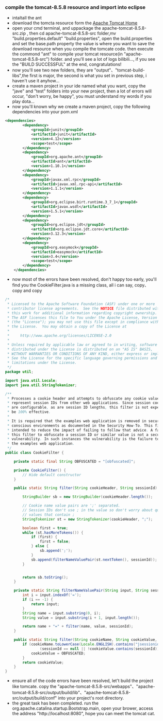 ### compile the tomcat-8.5.8 resource and import into eclipse

- intaltall the ant
- download the tomcta resource form the  [Apache Tomcat Home](http://archive.apache.org/dist/tomcat/tomcat-8/v8.5.8/src/)
- open your cmd terminal, and uppackage the apache-tomcat-8.5.8-src.zip , then cd apache-tomcat-8.5.8-src folder,mv "build.properties.default" "build.properties", open the build.properties and set the base.path property the value is where you want to save the download resource when you compile the tomcate code. then execute the commond "ant" to compile your tomcat resource(in "apache-tomcat-8.5.8-src") folder. and you'll see a lot of logs bilibili..., if you see the "BUILD SUCCESSFUL" at the end, congratulations!
- now you'll see two new folders, they are "output"、"tomcat-build-libs",the first is major, the second is what you set in previous step, i haven't use it anyhow...
- create a maven project in your ide named what you want, copy the "jave" and "test" folders into your new project, then a lot of errors will occur, "don't worry, be happy", you must understand my words if you play dota...
- now you'll known why we create a maven project, copy the following dependencies into your pom.xml
```xml
<dependencies>
		<dependency>
			<groupId>junit</groupId>
			<artifactId>junit</artifactId>
			<version>4.12</version>
			<scope>test</scope>
		</dependency>
		<dependency>
			<groupId>org.apache.ant</groupId>
			<artifactId>ant</artifactId>
			<version>1.10.1</version>
		</dependency>
		<dependency>
			<groupId>javax.xml.rpc</groupId>
			<artifactId>javax.xml.rpc-api</artifactId>
			<version>1.1.1</version>
		</dependency>
		<dependency>
			<groupId>org.eclipse.birt.runtime.3_7_1</groupId>
			<artifactId>javax.wsdl</artifactId>
			<version>1.5.1</version>
		</dependency>
		<dependency>
			<groupId>org.eclipse.jdt</groupId>
			<artifactId>org.eclipse.jdt.core</artifactId>
			<version>3.12.3</version>
		</dependency>
		<dependency>
			<groupId>org.easymock</groupId>
			<artifactId>easymock</artifactId>
			<version>3.4</version>
			<scope>test</scope>
		</dependency>
	</dependencies>
```
- now most of the errors have been resolved, don't happy too early, you'll find you the CookieFilter.java is a missing class, all i can say, copy、copy and copy

```java
/*
 * Licensed to the Apache Software Foundation (ASF) under one or more
 * contributor license agreements.  See the NOTICE file distributed with
 * this work for additional information regarding copyright ownership.
 * The ASF licenses this file to You under the Apache License, Version 2.0
 * (the "License"); you may not use this file except in compliance with
 * the License.  You may obtain a copy of the License at
 *
 *     http://www.apache.org/licenses/LICENSE-2.0
 *
 * Unless required by applicable law or agreed to in writing, software
 * distributed under the License is distributed on an "AS IS" BASIS,
 * WITHOUT WARRANTIES OR CONDITIONS OF ANY KIND, either express or implied.
 * See the License for the specific language governing permissions and
 * limitations under the License.
 */
package util;

import java.util.Locale;
import java.util.StringTokenizer;

/**
 * Processes a cookie header and attempts to obfuscate any cookie values that
 * represent session IDs from other web applications. Since session cookie names
 * are configurable, as are session ID lengths, this filter is not expected to
 * be 100% effective.
 *
 * It is required that the examples web application is removed in security
 * conscious environments as documented in the Security How-To. This filter is
 * intended to reduce the impact of failing to follow that advice. A failure by
 * this filter to obfuscate a session ID or similar value is not a security
 * vulnerability. In such instances the vulnerability is the failure to remove
 * the examples web application.
 */
public class CookieFilter {

    private static final String OBFUSCATED = "[obfuscated]";

    private CookieFilter() {
        // Hide default constructor
    }

    public static String filter(String cookieHeader, String sessionId) {

        StringBuilder sb = new StringBuilder(cookieHeader.length());

        // Cookie name value pairs are ';' separated.
        // Session IDs don't use ; in the value so don't worry about quoted
        // values that contain ;
        StringTokenizer st = new StringTokenizer(cookieHeader, ";");

        boolean first = true;
        while (st.hasMoreTokens()) {
            if (first) {
                first = false;
            } else {
                sb.append(';');
            }
            sb.append(filterNameValuePair(st.nextToken(), sessionId));
        }


        return sb.toString();
    }

    private static String filterNameValuePair(String input, String sessionId) {
        int i = input.indexOf('=');
        if (i == -1) {
            return input;
        }
        String name = input.substring(0, i);
        String value = input.substring(i + 1, input.length());

        return name + "=" + filter(name, value, sessionId);
    }

    public static String filter(String cookieName, String cookieValue, String sessionId) {
        if (cookieName.toLowerCase(Locale.ENGLISH).contains("jsessionid") &&
                (sessionId == null || !cookieValue.contains(sessionId))) {
            cookieValue = OBFUSCATED;
        }
        return cookieValue;
    }
}
```
- ensure all of the code errors have been resolved, let't build the project like tomcate. copy the "apache-tomcat-8.5.8-src/webapps"、"apache-tomcat-8.5.8-src/output/build/lib"、"apache-tomcat-8.5.8-src/output/build/conf" into your project's root directory.
- the great task has been completed. run the org.apache.catalina.startup.Bootstrap.main, open your brower, access the address "http://localhost:8080", hope you can meet the tomcat cat.
